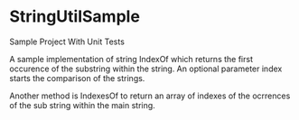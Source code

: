 # StringUtilSample
Sample Project With Unit Tests

A sample implementation of string IndexOf which returns the first occurence of the substring within the string. An optional parameter index starts the comparison of the strings.

Another method is IndexesOf to return an array of indexes of the ocrrences of the sub string within the main string.

